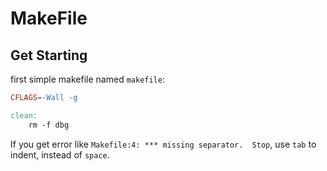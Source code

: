 # MakeFile

## Get Starting

first simple makefile named `makefile`:

```makefile
CFLAGS=-Wall -g

clean:
	rm -f dbg
```

If you get error like `Makefile:4: *** missing separator.  Stop`, use `tab` to indent, instead of `space`.
